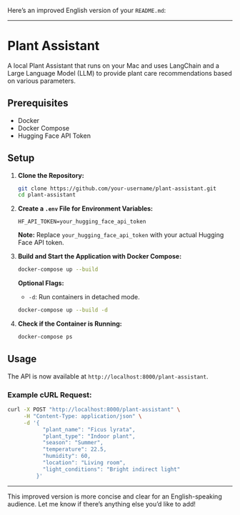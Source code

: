 Here’s an improved English version of your `README.md`:

---

# Plant Assistant

A local Plant Assistant that runs on your Mac and uses LangChain and a Large Language Model (LLM) to provide plant care recommendations based on various parameters.

## Prerequisites

- Docker
- Docker Compose
- Hugging Face API Token

## Setup

1. **Clone the Repository:**

    ```bash
    git clone https://github.com/your-username/plant-assistant.git
    cd plant-assistant
    ```

2. **Create a `.env` File for Environment Variables:**

    ```plaintext
    HF_API_TOKEN=your_hugging_face_api_token
    ```

   **Note:** Replace `your_hugging_face_api_token` with your actual Hugging Face API token.

3. **Build and Start the Application with Docker Compose:**

    ```bash
    docker-compose up --build
    ```

   **Optional Flags:**
   - `-d`: Run containers in detached mode.

    ```bash
    docker-compose up --build -d
    ```

4. **Check if the Container is Running:**

    ```bash
    docker-compose ps
    ```

## Usage

The API is now available at `http://localhost:8000/plant-assistant`.

### Example cURL Request:

```bash
curl -X POST "http://localhost:8000/plant-assistant" \
     -H "Content-Type: application/json" \
     -d '{
           "plant_name": "Ficus lyrata",
           "plant_type": "Indoor plant",
           "season": "Summer",
           "temperature": 22.5,
           "humidity": 60,
           "location": "Living room",
           "light_conditions": "Bright indirect light"
         }'
```

---

This improved version is more concise and clear for an English-speaking audience. Let me know if there’s anything else you’d like to add!